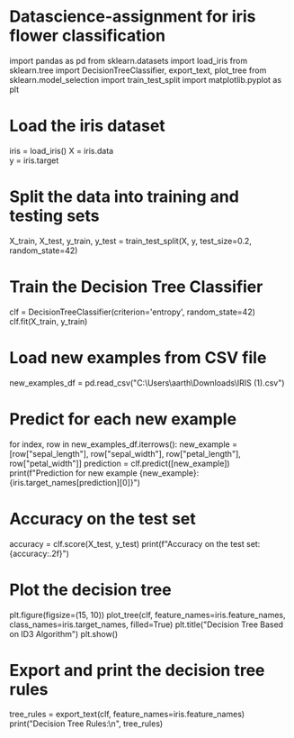 # Datascience-assignment for iris flower classification
import pandas as pd
from sklearn.datasets import load_iris
from sklearn.tree import DecisionTreeClassifier, export_text, plot_tree
from sklearn.model_selection import train_test_split
import matplotlib.pyplot as plt

# Load the iris dataset
iris = load_iris()
X = iris.data  
y = iris.target  

# Split the data into training and testing sets
X_train, X_test, y_train, y_test = train_test_split(X, y, test_size=0.2, random_state=42)

# Train the Decision Tree Classifier
clf = DecisionTreeClassifier(criterion='entropy', random_state=42)
clf.fit(X_train, y_train)

# Load new examples from CSV file
new_examples_df = pd.read_csv("C:\\Users\\aarth\\Downloads\\IRIS (1).csv")

# Predict for each new example
for index, row in new_examples_df.iterrows():
    new_example = [row["sepal_length"], row["sepal_width"], row["petal_length"], row["petal_width"]]
    prediction = clf.predict([new_example])
    print(f"Prediction for new example {new_example}: {iris.target_names[prediction][0]}")

# Accuracy on the test set
accuracy = clf.score(X_test, y_test)
print(f"Accuracy on the test set: {accuracy:.2f}")

# Plot the decision tree
plt.figure(figsize=(15, 10))
plot_tree(clf, feature_names=iris.feature_names, class_names=iris.target_names, filled=True)
plt.title("Decision Tree Based on ID3 Algorithm")
plt.show()

# Export and print the decision tree rules
tree_rules = export_text(clf, feature_names=iris.feature_names)
print("Decision Tree Rules:\n", tree_rules)


